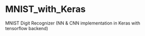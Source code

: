 # MNIST_with_Keras
MNIST Digit Recognizer (NN &amp; CNN implementation in Keras with tensorflow backend)
